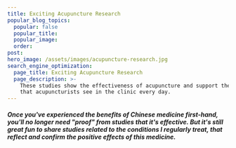 ```yaml
---
title: Exciting Acupuncture Research
popular_blog_topics:
  popular: false
  popular_title:
  popular_image:
  order:
post:
hero_image: /assets/images/acupuncture-research.jpg
search_engine_optimization:
  page_title: Exciting Acupuncture Research
  page_description: >-
    These studies show the effectiveness of acupuncture and support the success
    that acupuncturists see in the clinic every day.
---
```


##### Once you've experienced the benefits of Chinese medicine first-hand, you'll no longer need "proof" from studies that it's effective. But it's still great fun to share studies related to the conditions I regularly treat, that reflect and confirm the positive effects of this medicine.